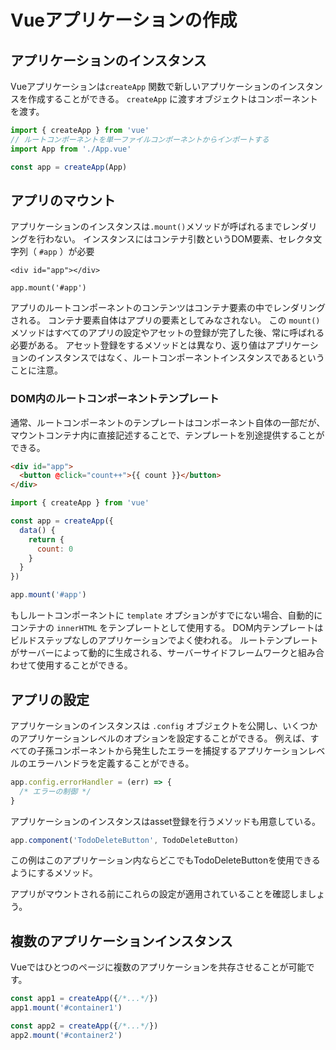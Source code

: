 # Vueアプリケーションの作成
## アプリケーションのインスタンス
Vueアプリケーションは`createApp` 関数で新しいアプリケーションのインスタンスを作成することができる。
`createApp` に渡すオブジェクトはコンポーネントを渡す。
```js
import { createApp } from 'vue'
// ルートコンポーネントを単一ファイルコンポーネントからインポートする
import App from './App.vue'

const app = createApp(App)
```
## アプリのマウント
アプリケーションのインスタンスは`.mount()`メソッドが呼ばれるまでレンダリングを行わない。
インスタンスにはコンテナ引数というDOM要素、セレクタ文字列（ `#app` ）が必要

```HTML:DOM
<div id="app"></div>
```

```js:
app.mount('#app')
```

アプリのルートコンポーネントのコンテンツはコンテナ要素の中でレンダリングされる。
コンテナ要素自体はアプリの要素としてみなされない。
この `mount()` メソッドはすべてのアプリの設定やアセットの登録が完了した後、常に呼ばれる必要がある。
アセット登録をするメソッドとは異なり、返り値はアプリケーションのインスタンスではなく、ルートコンポーネントインスタンスであるということに注意。

### DOM内のルートコンポーネントテンプレート
通常、ルートコンポーネントのテンプレートはコンポーネント自体の一部だが、マウントコンテナ内に直接記述することで、テンプレートを別途提供することができる。

```html
<div id="app">
  <button @click="count++">{{ count }}</button>
</div>
```

```js
import { createApp } from 'vue'

const app = createApp({
  data() {
    return {
      count: 0
    }
  }
})

app.mount('#app')
```

もしルートコンポーネントに `template` オプションがすでにない場合、自動的にコンテナの `innerHTML` をテンプレートとして使用する。
DOM内テンプレートはビルドステップなしのアプリケーションでよく使われる。
ルートテンプレートがサーバーによって動的に生成される、サーバーサイドフレームワークと組み合わせて使用することができる。

## アプリの設定
アプリケーションのインスタンスは `.config` オブジェクトを公開し、いくつかのアプリケーションレベルのオプションを設定することができる。
例えば、すべての子孫コンポーネントから発生したエラーを捕捉するアプリケーションレベルのエラーハンドラを定義することができる。

```js
app.config.errorHandler = (err) => {
  /* エラーの制御 */
}
```

アプリケーションのインスタンスはasset登録を行うメソッドも用意している。

```js
app.component('TodoDeleteButton', TodoDeleteButton)
```

この例はこのアプリケーション内ならどこでもTodoDeleteButtonを使用できるようにするメソッド。

アプリがマウントされる前にこれらの設定が適用されていることを確認しましょう。

## 複数のアプリケーションインスタンス
Vueではひとつのページに複数のアプリケーションを共存させることが可能です。

```js
const app1 = createApp({/*...*/})
app1.mount('#container1')

const app2 = createApp({/*...*/})
app2.mount('#container2')
```

